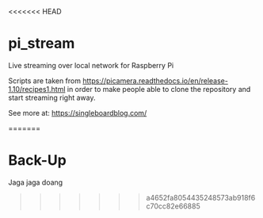 <<<<<<< HEAD
# pi_stream
Live streaming over local network for Raspberry Pi

Scripts are taken from https://picamera.readthedocs.io/en/release-1.10/recipes1.html in order to make people able to clone the repository and start streaming right away.

See more at: https://singleboardblog.com/


=======
# Back-Up
Jaga jaga doang
>>>>>>> a4652fa8054435248573ab918f6c70cc82e66885
